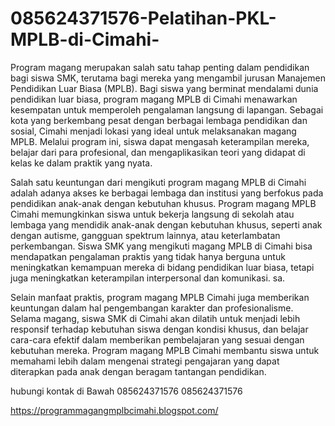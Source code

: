 # 085624371576-Pelatihan-PKL-MPLB-di-Cimahi-
Program magang merupakan salah satu tahap penting dalam pendidikan bagi siswa SMK, terutama bagi mereka yang mengambil jurusan Manajemen Pendidikan Luar Biasa (MPLB). Bagi siswa yang berminat mendalami dunia pendidikan luar biasa, program magang MPLB di Cimahi menawarkan kesempatan untuk memperoleh pengalaman langsung di lapangan. Sebagai kota yang berkembang pesat dengan berbagai lembaga pendidikan dan sosial, Cimahi menjadi lokasi yang ideal untuk melaksanakan magang MPLB. Melalui program ini, siswa dapat mengasah keterampilan mereka, belajar dari para profesional, dan mengaplikasikan teori yang didapat di kelas ke dalam praktik yang nyata. 

Salah satu keuntungan dari mengikuti program magang MPLB di Cimahi adalah adanya akses ke berbagai lembaga dan institusi yang berfokus pada pendidikan anak-anak dengan kebutuhan khusus. Program magang MPLB Cimahi memungkinkan siswa untuk bekerja langsung di sekolah atau lembaga yang mendidik anak-anak dengan kebutuhan khusus, seperti anak dengan autisme, gangguan spektrum lainnya, atau keterlambatan perkembangan. Siswa SMK yang mengikuti magang MPLB di Cimahi bisa mendapatkan pengalaman praktis yang tidak hanya berguna untuk meningkatkan kemampuan mereka di bidang pendidikan luar biasa, tetapi juga meningkatkan keterampilan interpersonal dan komunikasi. sa.

Selain manfaat praktis, program magang MPLB Cimahi juga memberikan keuntungan dalam hal pengembangan karakter dan profesionalisme. Selama magang, siswa SMK di Cimahi akan dilatih untuk menjadi lebih responsif terhadap kebutuhan siswa dengan kondisi khusus, dan belajar cara-cara efektif dalam memberikan pembelajaran yang sesuai dengan kebutuhan mereka. Program magang MPLB Cimahi membantu siswa untuk memahami lebih dalam mengenai strategi pengajaran yang dapat diterapkan pada anak dengan beragam tantangan pendidikan. 

hubungi kontak di Bawah
085624371576
085624371576

https://programmagangmplbcimahi.blogspot.com/



